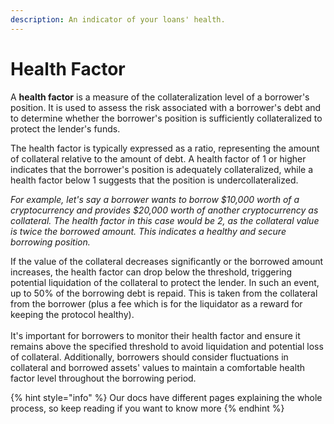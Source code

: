 ```yaml
---
description: An indicator of your loans' health.
---
```


# Health Factor

A **health factor** is a measure of the collateralization level of a borrower's position. It is used to assess the risk associated with a borrower's debt and to determine whether the borrower's position is sufficiently collateralized to protect the lender's funds.

The health factor is typically expressed as a ratio, representing the amount of collateral relative to the amount of debt. A health factor of 1 or higher indicates that the borrower's position is adequately collateralized, while a health factor below 1 suggests that the position is undercollateralized.

_For example, let's say a borrower wants to borrow $10,000 worth of a cryptocurrency and provides $20,000 worth of another cryptocurrency as collateral. The health factor in this case would be 2, as the collateral value is twice the borrowed amount. This indicates a healthy and secure borrowing position._

If the value of the collateral decreases significantly or the borrowed amount increases, the health factor can drop below the threshold, triggering potential liquidation of the collateral to protect the lender. In such an event, up to 50% of the borrowing debt is repaid. This is taken from the collateral from the borrower (plus a fee which is for the liquidator as a reward for keeping the protocol healthy).\
\
It's important for borrowers to monitor their health factor and ensure it remains above the specified threshold to avoid liquidation and potential loss of collateral. Additionally, borrowers should consider fluctuations in collateral and borrowed assets' values to maintain a comfortable health factor level throughout the borrowing period.

{% hint style="info" %}
Our docs have different pages explaining the whole process, so keep reading if you want to know more
{% endhint %}
